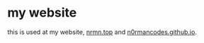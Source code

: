# my website
this is used at my website, [nrmn.top](https://www.nrmn.top/) and [n0rmancodes.github.io](https://n0rmancodes.github.io/).